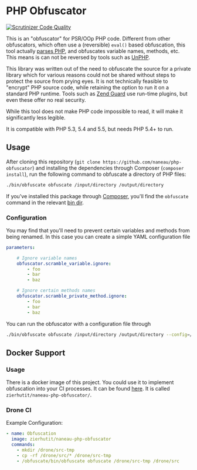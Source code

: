 # PHP Obfuscator

[![Scrutinizer Code Quality](https://scrutinizer-ci.com/g/naneau/php-obfuscator/badges/quality-score.png?b=master)](https://scrutinizer-ci.com/g/naneau/php-obfuscator/?branch=master)

This is an "obfuscator" for PSR/OOp PHP code. Different from other obfuscators, which often use a (reversible) `eval()` based obfuscation, this tool actually [parses PHP](https://github.com/nikic/PHP-Parser), and obfuscates variable names, methods, etc. This means is can not be reversed by tools such as [UnPHP](http://www.unphp.net).

This library was written out of the need to obfuscate the source for a private library which for various reasons could not be shared without steps to protect the source from prying eyes. It is not technically feasible to "encrypt" PHP source code, while retaining the option to run it on a standard PHP runtime. Tools such as [Zend Guard](http://www.zend.com/products/guard) use run-time plugins, but even these offer no real security.

While this tool does not make PHP code impossible to read, it will make it significantly less legible.

It is compatible with PHP 5.3, 5.4 and 5.5, but needs PHP 5.4+ to run.

## Usage

After cloning this repository (`git clone https://github.com/naneau/php-obfuscator`) and installing the dependencies through Composer (`composer install`), run the following command to obfuscate a directory of PHP files:

```bash
./bin/obfuscate obfuscate /input/directory /output/directory
```

If you've installed this package through [Composer](https://getcomposer.org), you'll find the `obfuscate` command in the relevant [bin dir](https://getcomposer.org/doc/articles/vendor-binaries.md).

### Configuration

You may find that you'll need to prevent certain variables and methods from being renamed. In this case you can create a simple YAML configuration file

```yaml
parameters:

    # Ignore variable names
    obfuscator.scramble_variable.ignore:
        - foo
        - bar
        - baz

    # Ignore certain methods names
    obfuscator.scramble_private_method.ignore:
        - foo
        - bar
        - baz
```

You can run the obfuscator with a configuration file through

```bash
./bin/obfuscate obfuscate /input/directory /output/directory --config=/foo/bar/config.yml
```

## Docker Support
### Usage
There is a docker image of this project. You could use it to implement obfuscation into your CI processes. It can be found <a href="https://hub.docker.com/repository/docker/zierhutit/naneau-php-obfuscator/general">here</A>. It is called `zierhutit/naneau-php-obfuscator/`.

### Drone CI
Example Configuration:
```YAML
- name: Obfuscation
  image: zierhutit/naneau-php-obfuscator
  commands: 
    - mkdir /drone/src-tmp
    - cp -rf /drone/src/* /drone/src-tmp
    - /obfuscate/bin/obfuscate obfuscate /drone/src-tmp /drone/src
```